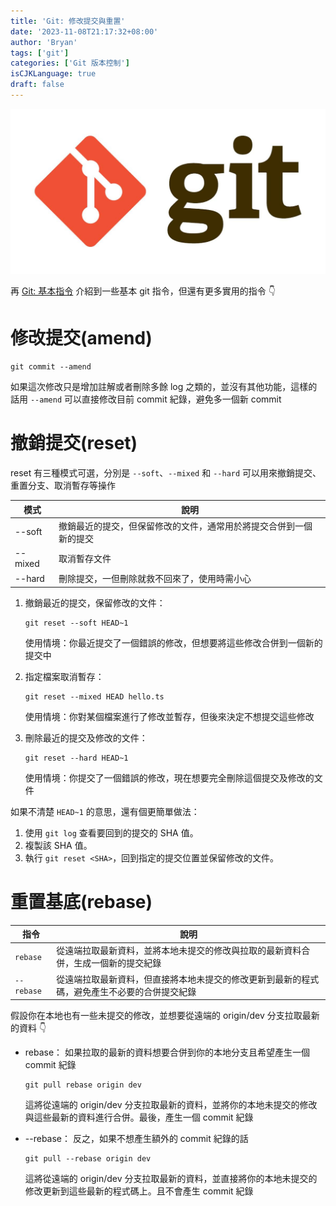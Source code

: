 ```yaml
---
title: 'Git: 修改提交與重置'
date: '2023-11-08T21:17:32+08:00'
author: 'Bryan'
tags: ['git']
categories: ['Git 版本控制']
isCJKLanguage: true
draft: false
---
```

![git](/static/img/git-banner.jpeg)

再 [Git: 基本指令](/posts/git-01) 介紹到一些基本 git 指令，但還有更多實用的指令 👇

# 修改提交(amend)
```
git commit --amend
```
如果這次修改只是增加註解或者刪除多餘 log 之類的，並沒有其他功能，這樣的話用 `--amend` 可以直接修改目前 commit 紀錄，避免多一個新 commit

# 撤銷提交(reset)
reset 有三種模式可選，分別是 `--soft`、`--mixed` 和 `--hard`
可以用來撤銷提交、重置分支、取消暫存等操作

| 模式    | 說明                                                               |
| ------- | ------------------------------------------------------------------ |
| --soft  | 撤銷最近的提交，但保留修改的文件，通常用於將提交合併到一個新的提交 |
| --mixed | 取消暫存文件                                                       |
| --hard  | 刪除提交，一但刪除就救不回來了，使用時需小心                       |


1. 撤銷最近的提交，保留修改的文件：
   ```
   git reset --soft HEAD~1
   ```
   使用情境：你最近提交了一個錯誤的修改，但想要將這些修改合併到一個新的提交中
   
2. 指定檔案取消暫存：
   ```
   git reset --mixed HEAD hello.ts
   ```
   使用情境：你對某個檔案進行了修改並暫存，但後來決定不想提交這些修改
   
3. 刪除最近的提交及修改的文件：
   ```
   git reset --hard HEAD~1
   ```
   使用情境：你提交了一個錯誤的修改，現在想要完全刪除這個提交及修改的文件
    
如果不清楚 `HEAD~1` 的意思，還有個更簡單做法：

1. 使用 `git log` 查看要回到的提交的 SHA 值。
2. 複製該 SHA 值。
3. 執行 `git reset <SHA>`，回到指定的提交位置並保留修改的文件。

# 重置基底(rebase)
| 指令       | 說明                                                                                         |
| ---------- | -------------------------------------------------------------------------------------------- |
| `rebase`   | 從遠端拉取最新資料，並將本地未提交的修改與拉取的最新資料合併，生成一個新的提交紀錄           |
| `--rebase` | 從遠端拉取最新資料，但直接將本地未提交的修改更新到最新的程式碼，避免產生不必要的合併提交紀錄 |

假設你在本地也有一些未提交的修改，並想要從遠端的 origin/dev 分支拉取最新的資料 👇

* rebase：
   如果拉取的最新的資料想要合併到你的本地分支且希望產生一個 commit 紀錄
   ```
   git pull rebase origin dev
   ```
    這將從遠端的 origin/dev 分支拉取最新的資料，並將你的本地未提交的修改與這些最新的資料進行合併。最後，產生一個 commit 紀錄

* --rebase：
   反之，如果不想產生額外的 commit 紀錄的話
   ```
   git pull --rebase origin dev
   ```
    這將從遠端的 origin/dev 分支拉取最新的資料，並直接將你的本地未提交的修改更新到這些最新的程式碼上。且不會產生 commit 紀錄
